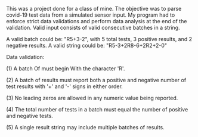 This was a project done for a class of mine. The objective was to parse covid-19 test data from a simulated sensor input.
My program had to enforce strict data validations and perform data analysis at the end of the validation.
Valid input consists of valid consecutive batches in a string. 

A valid batch could be: "R5+3-2", with 5 total tests, 3 positive results, and 2 negative results.
A valid string could be: "R5-3+2R8-6+2R2+2-0"

Data validation:

(1) A batch Of must begin With the character 'R'.

(2) A batch of results must report both a positive and negative number of test results with '+' and '-' signs in either order.

(3) No leading zeros are allowed in any numeric value being reported.

(4) The total number of tests in a batch must equal the number of positive and negative tests.

(5) A single result string may include multiple batches of results.

